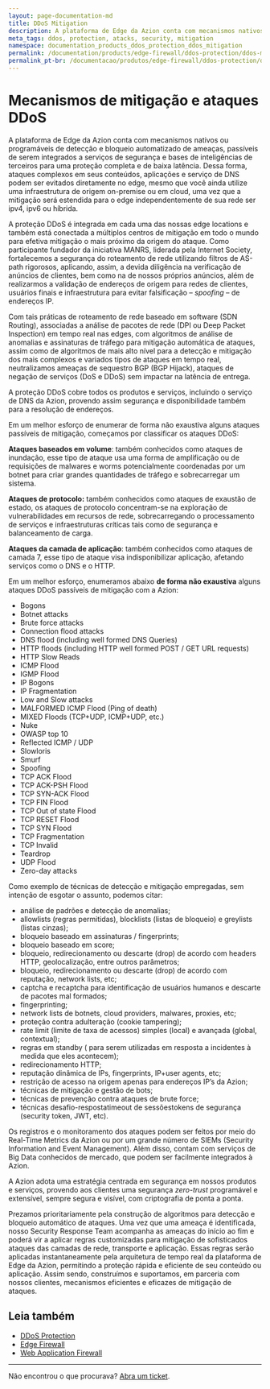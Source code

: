 ```yaml
---
layout: page-documentation-md
title: DDoS Mitigation
description: A plataforma de Edge da Azion conta com mecanismos nativos ou programáveis de detecção e bloqueio automatizado de ameaças, passíveis de serem integrados a serviços de segurança e bases de inteligências de terceiros para uma proteção completa e de baixa latência.
meta_tags: ddos, protection, atacks, security, mitigation
namespace: documentation_products_ddos_protection_ddos_mitigation
permalink: /documentation/products/edge-firewall/ddos-protection/ddos-mitigation/
permalink_pt-br: /documentacao/produtos/edge-firewall/ddos-protection/ddos-mitigation/
---
```


# Mecanismos de mitigação e ataques DDoS

A plataforma de Edge da Azion conta com mecanismos nativos ou programáveis de detecção e bloqueio automatizado de ameaças, passíveis de serem integrados a serviços de segurança e bases de inteligências de terceiros para uma proteção completa e de baixa latência. Dessa forma, ataques complexos em seus conteúdos, aplicações e serviço de DNS podem ser evitados diretamente no edge, mesmo que você ainda utilize uma infraestrutura de origem on-premise ou em cloud, uma vez que a mitigação será estendida para o edge independentemente de sua rede ser ipv4, ipv6 ou híbrida.

A proteção DDoS é integrada em cada uma das nossas edge locations e também está conectada a múltiplos centros de mitigação em todo o mundo para efetiva mitigação o mais próximo da origem do ataque. Como participante fundador da iniciativa MANRS, liderada pela Internet Society, fortalecemos a segurança do roteamento de rede utilizando filtros de AS-path rigorosos, aplicando, assim, a devida diligência na verificação de anúncios de clientes, bem como na de nossos próprios anúncios, além de realizarmos a validação de endereços de origem para redes de clientes, usuários finais e infraestrutura para evitar falsificação – _spoofing_ – de endereços IP.

Com tais práticas de roteamento de rede baseado em software (SDN Routing), associadas a análise de pacotes de rede (DPI ou Deep Packet Inspection) em tempo real nas edges, com algoritmos de análise de anomalias e assinaturas de tráfego para mitigação automática de ataques, assim como de algoritmos de mais alto nível para a detecção e mitigação dos mais complexos e variados tipos de ataques em tempo real, neutralizamos ameaças de sequestro BGP (BGP Hijack), ataques de negação de serviços (DoS e DDoS) sem impactar na latência de entrega.

A proteção DDoS cobre todos os produtos e serviços, incluindo o serviço de DNS da Azion, provendo assim segurança e disponibilidade também para a resolução de endereços.

Em um melhor esforço de enumerar de forma não exaustiva alguns ataques passíveis de mitigação, começamos por classificar os ataques DDoS:

**Ataques baseados em volume**: também conhecidos como ataques de inundação, esse tipo de ataque usa uma forma de amplificação ou de requisições de malwares e worms potencialmente coordenadas por um botnet para criar grandes quantidades de tráfego e sobrecarregar um sistema.

**Ataques de protocolo:** também conhecidos como ataques de exaustão de estado, os ataques de protocolo concentram-se na exploração de vulnerabilidades em recursos de rede, sobrecarregando o processamento de serviços e infraestruturas críticas tais como de segurança e balanceamento de carga.

**Ataques da camada de aplicação**: também conhecidos como ataques de camada 7, esse tipo de ataque visa indisponibilizar aplicação, afetando serviços como o DNS e o HTTP.

Em um melhor esforço, enumeramos abaixo **de forma não exaustiva** alguns ataques DDoS passíveis de mitigação com a Azion:

* Bogons
* Botnet attacks
* Brute force attacks
* Connection flood attacks
* DNS flood (including well formed DNS Queries)
* HTTP floods (including HTTP well formed POST / GET URL requests)
* HTTP Slow Reads
* ICMP Flood
* IGMP Flood
* IP Bogons
* IP Fragmentation
* Low and Slow attacks
* MALFORMED ICMP Flood (Ping of death)
* MIXED Floods (TCP+UDP, ICMP+UDP, etc.)
* Nuke
* OWASP top 10
* Reflected ICMP / UDP
* Slowloris
* Smurf
* Spoofing
* TCP ACK Flood
* TCP ACK-PSH Flood
* TCP SYN-ACK Flood
* TCP FIN Flood
* TCP Out of state Flood
* TCP RESET Flood
* TCP SYN Flood
* TCP Fragmentation
* TCP Invalid
* Teardrop
* UDP Flood
* Zero-day attacks

Como exemplo de técnicas de detecção e mitigação empregadas, sem intenção de esgotar o assunto, podemos citar:

* análise de padrões e detecção de anomalias;
* allowlists (regras permitidas), blocklists (listas de bloqueio) e greylists (listas cinzas);
* bloqueio baseado em assinaturas / fingerprints;
* bloqueio baseado em score;
* bloqueio, redirecionamento ou descarte (drop) de acordo com headers HTTP, geolocalização, entre outros parâmetros;
* bloqueio, redirecionamento ou descarte (drop) de acordo com reputação, network lists, etc;
* captcha e recaptcha para identificação de usuários humanos e descarte de pacotes mal formados;
* fingerprinting;
* network lists de botnets, cloud providers, malwares, proxies, etc;
* proteção contra adulteração (cookie tampering);
* rate limit (limite de taxa de acessos) simples (local) e avançada (global, contextual);
* regras em standby ( para serem utilizadas em resposta a incidentes à medida que eles acontecem);
* redirecionamento HTTP;
* reputação dinâmica de IPs, fingerprints, IP+user agents, etc;
* restrição de acesso na origem apenas para endereços IP’s da Azion;
* técnicas de mitigação e gestão de bots;
* técnicas de prevenção contra ataques de brute force;
* técnicas desafio-respostatimeout de sessõestokens de segurança (security token, JWT, etc).

Os registros e o monitoramento dos ataques podem ser feitos por meio do Real-Time Metrics da Azion ou por um grande número de SIEMs (Security Information and Event Management). Além disso, contam com serviços de Big Data conhecidos de mercado, que podem ser facilmente integrados à Azion.

A Azion adota uma estratégia centrada em segurança em nossos produtos e serviços, provendo aos clientes uma segurança _zero-trust_ programável e extensível, sempre segura e visível, com criptografia de ponta a ponta.

Prezamos prioritariamente pela construção de algoritmos para detecção e bloqueio automático de ataques. Uma vez que uma ameaça é identificada, nosso Security Response Team acompanha as ameaças do início ao fim e poderá vir a aplicar regras customizadas para mitigação de sofisticados ataques das camadas de rede, transporte e aplicação. Essas regras serão aplicadas instantaneamente pela arquitetura de tempo real da plataforma de Edge da Azion, permitindo a proteção rápida e eficiente de seu conteúdo ou aplicação. Assim sendo, construímos e suportamos, em parceria com nossos clientes, mecanismos eficientes e eficazes de mitigação de ataques.

## Leia também

* [DDoS Protection](https://www.azion.com/pt-br/documentacao/produtos/edge-firewall/ddos-protection/)
* [Edge Firewall](https://www.azion.com/pt-br/documentacao/produtos/edge-firewall/)
* [Web Application Firewall](https://www.azion.com/pt-br/documentacao/produtos/edge-firewall/web-application-firewall/)

***

Não encontrou o que procurava? [Abra um ticket](https://tickets.azion.com/pt-BR/support/login/).
